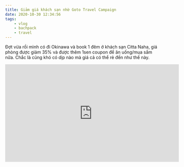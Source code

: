 ```yaml
---
title: Giảm giá khách sạn nhờ Goto Travel Campaign
date: 2020-10-30 12:34:56
tags:
    - vlog
    - bachpack
    - travel
---
```

Đợt vừa rồi mình có đi Okinawa và book 1 đêm ở khách sạn Citta Naha, giá phòng được giảm 35% và được thêm 1sen coupon để ăn uống/mua sắm nữa. Chắc là cũng khó có dịp nào mà giá cả có thể rẻ đến như thế này.

<iframe width="560" height="315" src="https://www.youtube.com/embed/e1jvGjfH1Xg" frameborder="0" allow="accelerometer; autoplay; clipboard-write; encrypted-media; gyroscope; picture-in-picture" allowfullscreen></iframe>
